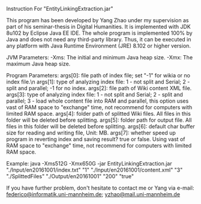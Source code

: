 Instruction For "EntityLinkingExtraction.jar"


This program has been developed by Yang Zhao under my supervision as part of his seminar-thesis in Digital Humanities. It is implemented with JDK 8u102 by Eclipse Java EE IDE. The whole program is implemented 100% by Java and does not need any third-party library. Thus, it can be executed in any platform with Java Runtime Environment (JRE) 8.102 or higher version. 

JVM Parameters:
-Xms: The initial and minimum Java heap size.
-Xmx: The maximum Java heap size.

Program Parameters:
args[0]: file path of index file; set "-1" for wikia or no index file.\n
args[1]: type of analyzing index file: 1 - not split and Serial; 2 - split and parallel; -1 for no index. 
args[2]: file path of Wiki content XML file. 
args[3]: type of analyzing index file: 1 - not split and Serial; 2 - split and parallel; 3 - load whole content file into RAM and parallel, this option uses vast of RAM space to "exchange" time, not recommend for computers with limited RAM space. 
args[4]: folder path of splitted Wiki files. All files in this folder will be deleted before splitting. 
args[5]: folder path for output file. All files in this folder will be deleted before splitting.
args[6]: default char buffer size for reading and writing file, Unit: MB. 
args[7]: whether speed up program in reverting index and saving result? true or false. Using vast of RAM space to "exchange" time, not recommend for computers with limited RAM space.


Example:
java -Xms512G -Xmx650G -jar EntityLinkingExtraction.jar "./Input/en20161001/index.txt" "1" "./Input/en20161001/content.xml" "3" "./SplittedFiles" "./Output/en20161001" "200" "true"


If you have further problem, don't hesitate to contact me or Yang via e-mail: federico@informatik.uni-mannheim.de; yzhao@mail.uni-mannheim.de